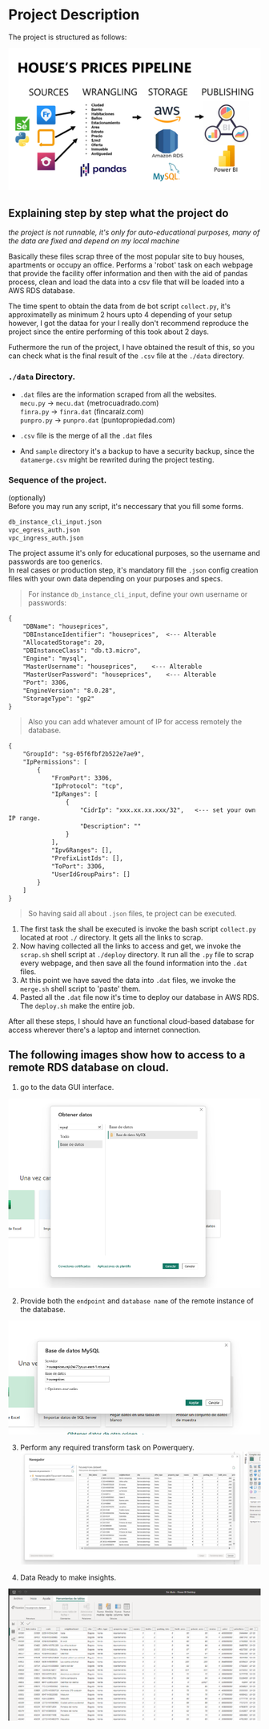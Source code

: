 # Project Description

The project is structured as follows:

![diagram](diagrams/schematic_diagram.png)

## Explaining step by step what the project do

*the project is not runnable, it's only for auto-educational purposes, many of the data are fixed and depend on my local machine*

Basically these files scrap three of the most  popular site to buy houses, apartments or occupy an office.
Performs a 'robot' task on each webpage that provide the facility offer information and then with the aid of pandas
process, clean and load the data into a csv file that will be loaded into a AWS RDS database.  

The time spent to obtain the data from de bot script `collect.py`, it's approximatelly as minimum 2 hours upto 4 depending of your setup
however, I got the dataa for your I really don't recommend reproduce the project since the entire performing of this took about 2 days.  

Futhermore the run of the project, I have obtained the result of this, so you can check what is the final result of the `.csv` file at the `./data` directory.  

### `./data` Directory.

- `.dat` files are the information scraped from all the websites.  
`mecu.py` -> `mecu.dat` (metrocuadrado.com)  
`finra.py` ->  `finra.dat` (fincaraíz.com)  
`punpro.py` ->  `punpro.dat` (puntopropiedad.com)  

- `.csv` file is the merge of all the `.dat` files
- And `sample` directory it's a backup to have a security backup, since the `datamerge.csv` might be rewrited during the project testing.


### Sequence of the project.

(optionally)  
Before you may run any script, it's neccessary that you fill some forms.
```
db_instance_cli_input.json
vpc_egress_auth.json
vpc_ingress_auth.json
```
The project assume it's only for educational purposes, so the username and passwords are too generics.  
In real cases or production step, it's mandatory fill the `.json` config creation files with your own data depending on your purposes and specs.  

> For instance `db_instance_cli_input`, define your own username or passwords:
```
{
    "DBName": "houseprices",
    "DBInstanceIdentifier": "houseprices",  <--- Alterable
    "AllocatedStorage": 20,
    "DBInstanceClass": "db.t3.micro",
    "Engine": "mysql",
    "MasterUsername": "houseprices",    <--- Alterable
    "MasterUserPassword": "houseprices",    <--- Alterable
    "Port": 3306,
    "EngineVersion": "8.0.28",
    "StorageType": "gp2"
}
```

> Also you can add whatever amount of IP for access remotely the database.
```
{
    "GroupId": "sg-05f6fbf2b522e7ae9",
    "IpPermissions": [
        {
            "FromPort": 3306,
            "IpProtocol": "tcp",
            "IpRanges": [
                {
                    "CidrIp": "xxx.xx.xx.xxx/32",   <--- set your own IP range.
                    "Description": ""
                }
            ],
            "Ipv6Ranges": [],
            "PrefixListIds": [],
            "ToPort": 3306,
            "UserIdGroupPairs": []
        }
    ]
}
```

> So having said all about `.json` files, te project can be executed.


1. The first task the shall be executed is invoke the bash script `collect.py` located at root `./` directory. It gets all the links to scrap.
2. Now having collected all the links to access and get, we invoke the `scrap.sh` shell script at `./deploy` directory. It run all the `.py` file to scrap every webpage,
and then save all the found information into the `.dat` files.
3. At this point we have saved the data into `.dat` files, we invoke the `merge.sh` shell script to 'paste' them.
4. Pasted all the `.dat` file now it's time to deploy our database in AWS RDS. The `deploy.sh` make the entire job.

  
  
After all these steps, I should have an functional cloud-based database for access wherever there's a laptop and internet connection. 
  
The following images show how to access to a remote RDS database on cloud.
---
  
1. go to the data GUI interface.
  
![powerbi1](diagrams/powerBiAccess1.png)
  
2. Provide both the `endpoint` and `database name` of the remote instance of the database.
  
![powerbi2](diagrams/powerBiAccess2.png)
  
3. Perform any required transform task on Powerquery.
![powerbi3](diagrams/powerBiAccess3.png)
  
4. Data Ready to make insights.
  
![powerbi4](diagrams/powerBiAccess4.png)



